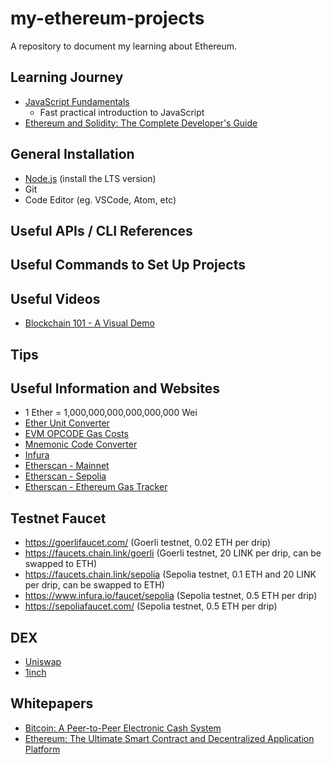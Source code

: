 # my-ethereum-projects
A repository to document my learning about Ethereum.

## Learning Journey
- [JavaScript Fundamentals](https://university.alchemy.com/overview/js)
    - Fast practical introduction to JavaScript
- [Ethereum and Solidity: The Complete Developer's Guide](https://www.udemy.com/course/ethereum-and-solidity-the-complete-developers-guide)

## General Installation
- [Node.js](https://nodejs.org/en/download/) (install the LTS version)
- Git
- Code Editor (eg. VSCode, Atom, etc)

## Useful APIs / CLI References

## Useful Commands to Set Up Projects

## Useful Videos
- [Blockchain 101 - A Visual Demo](https://www.youtube.com/watch?v=_160oMzblY8)

## Tips

## Useful Information and Websites
- 1 Ether = 1,000,000,000,000,000,000 Wei
- [Ether Unit Converter](https://etherscan.io/unitconverter)
- [EVM OPCODE Gas Costs](https://github.com/djrtwo/evm-opcode-gas-costs)
- [Mnemonic Code Converter](https://iancoleman.io/bip39/)
- [Infura](https://www.infura.io/)
- [Etherscan - Mainnet](https://etherscan.io/)
- [Etherscan - Sepolia](https://sepolia.etherscan.io/)
- [Etherscan - Ethereum Gas Tracker](https://etherscan.io/gastracker)

## Testnet Faucet
- https://goerlifaucet.com/ (Goerli testnet, 0.02 ETH per drip)
- https://faucets.chain.link/goerli (Goerli testnet, 20 LINK per drip, can be swapped to ETH)
- https://faucets.chain.link/sepolia (Sepolia testnet, 0.1 ETH and 20 LINK per drip, can be swapped to ETH)
- https://www.infura.io/faucet/sepolia (Sepolia testnet, 0.5 ETH per drip)
- https://sepoliafaucet.com/ (Sepolia testnet, 0.5 ETH per drip)

## DEX
- [Uniswap](https://app.uniswap.org/#/swap)
- [1inch](https://app.1inch.io/)

## Whitepapers
- [Bitcoin: A Peer-to-Peer Electronic Cash System](https://bitcoin.org/bitcoin.pdf)
- [Ethereum: The Ultimate Smart Contract and Decentralized Application Platform](https://ethereum.org/en/whitepaper/)

